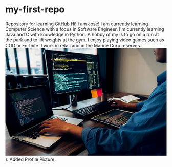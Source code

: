 # my-first-repo
Repository for learning GitHub
Hi! I am Jose!
I am currently learning Computer Science with a focus in Software Engineer.
I'm currently learning Java and C with knowledge in Python.
A hobby of my is to go on a run at the park and to lift weights at the gym.
I enjoy playing video games such as COD or Fortnite.
I work in retail and in the Marine Corp reserves.
![Alt text](https://github.com/jlopezvas/my-first-repo/blob/profile-picture/Profile%20pic.jpg)). Added Profile Picture.
